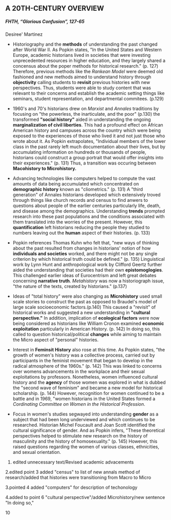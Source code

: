 ## A 20TH-CENTURY OVERVIEW
##### FHTH, “Glorious Confusion”, 127-65
Desiree' Martinez

- Historiography and the **methods** of understanding the past changed after World War II. As Popkin states, "In the United States and Western Europe, academic historians lived in societies that were investing unprecedented resources in higher education, and they largely shared a concensus about the poper methods for historical research." (p. 127) Therefore, previous methods like the _Rankean Model_ were deemed old fashioned and new methods aimed to understand history through **objectivity** calling students to **revisit** previous histories with new perspectives. Thus, students were able to study content that was relevant to their concerns and establish the academic setting things like seminars, student representation, and departmental commitees. (p.129) 

- 1960's and 70's historians drew on _Marxist_ and _Annales_ traditions by focusing on "the powerless, the inarticulate, and the poor" (p.130) the transformed **"social history"** aided in understanding the ongoing **marginalization of civil liberties**. This had a profound effect on African American history and campuses across the country which were being exposed to the experiences of those who lived it and not just those who wrote about it. As Popkin extrapolates, "Individual members of the lower class in the past rarely left much documentation about their lives, but by accumulating information on hundreds or thousands of people, historians could construct a group portrait that would offer insights into their experiences." (p. 131) Thus, a transition was occuring between **Macohistory to Microhistory.**  

- Advancing technologies like computers helped to compute the vast amounts of data being accumulated which concentrated on **demographic history** known as "cliometrics." (p. 131) A "third generation" of Annales historians developed which extensively troved through things like church records and census to find anwers to questions about people of the earlier centuries particularly life, death, and disease among the demographics. Understanding **trends** prompted research into these past populations and the conditions associated with them translated into the worries of the present. However, this **quantification** left historians reducing the people they studied to numbers leaving out the **human** aspect of their histories. (p. 133)   

- Popkin references Thomas Kuhn who felt that, "new ways of thinking about the past resulted from changes in historians' notion of how **individuals and societies** worked, and there might not be any single criterion by which historical truth could be defined." (p. 135) Linguistical work by Lynn Hunt and anthropological work by Clifford Geertz further aided the understanding that societies had their own **epistomoglogies**. This challenged earlier ideas of Eurocentrism and left great debates concerning **narrative truth**.  _Metahistory_ was now a  historiograph issue, "the nature of the texts, created by historians." (p.137)

- Ideas of "total history" were also changing as **Microhistory** used small scale stories to construct the past as opposed to Braudel's model of large scale socioeconomic factors.(p.140) This caused a "revisit" of historical works and suggested a new understanding in **"cultural perspective."**  In addition, implication of **ecological factors** were now being considered as historians like William Cronon examined **economic exploitation** particularly in American History. (p. 142) In doing so, this called to question historical/political **changes** while aiming to maintain the Micro aspect of "personal" histories.   

- Interest in **Feminsit History** also rose at this time. As Popkin states, "the growth of women's history was a collective process, carried out by participants in the feminist movement that began to develop in the radical atmosphere of the 1960s." (p. 142) This was linked to concerns over womens advancements in the workplace and their sexual exploitations by professors. Nonetheless, women influenced cultural history and the **agency** of those women was explored in what is dubbed the "second wave of feminism" and became a new model for historical scholarship. (p. 144) However, recognition for women continued to be a battle and in 1969, "women historians in the United States formed a _Cordinating Committee on Women in the Historical Profession_.  
 
- Focus in women's studies segwayed into understanding **gender** as a subject that had been long underviewed and which continues to be researched. Historian Michel Foucault and Joan Scott identified the cultural significance of gender. And as Popkin infers, "These theoretical perspectives helped to stimulate new research on the history of masculinity and the history of homosexuality." (p. 145) However, this raised questions regarding the women of various classes, ethnicities, and sexual orientation. 


1. edited unnecessary text/Revised academic advacements

2.edited point 3 added "census" to list of new annals method of research/added that histories were transitioning from Macro to Micro

3.pointed 4 added "computers" for description of techonology

4.added to point 6 "cultural perspective"/added Microhistory/new sentence "In doing so,"

10
